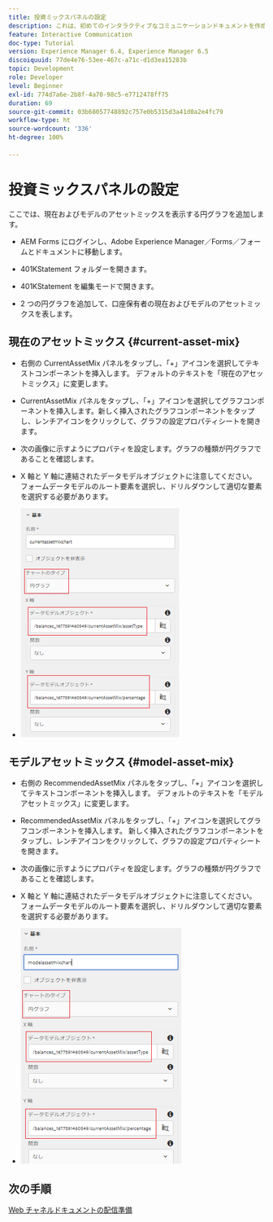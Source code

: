 ```yaml
---
title: 投資ミックスパネルの設定
description: これは、初めてのインタラクティブなコミュニケーションドキュメントを作成するための、複数の手順からなるチュートリアルの第 11 部です。この部分では、現在の投資ミックスとモデルの投資ミックスを表示する円グラフを追加します。
feature: Interactive Communication
doc-type: Tutorial
version: Experience Manager 6.4, Experience Manager 6.5
discoiquuid: 77de4e76-53ee-467c-a71c-d1d3ea15283b
topic: Development
role: Developer
level: Beginner
exl-id: 774d7a6e-2b8f-4a70-98c5-e7712478ff75
duration: 69
source-git-commit: 03b68057748892c757e0b5315d3a41d0a2e4fc79
workflow-type: ht
source-wordcount: '336'
ht-degree: 100%

---
```


# 投資ミックスパネルの設定

ここでは、現在およびモデルのアセットミックスを表示する円グラフを追加します。

* AEM Forms にログインし、Adobe Experience Manager／Forms／フォームとドキュメントに移動します。

* 401KStatement フォルダーを開きます。

* 401KStatement を編集モードで開きます。

* 2 つの円グラフを追加して、口座保有者の現在およびモデルのアセットミックスを表します。

## 現在のアセットミックス {#current-asset-mix}

* 右側の CurrentAssetMix パネルをタップし、「+」アイコンを選択してテキストコンポーネントを挿入します。 デフォルトのテキストを「現在のアセットミックス」に変更します。

* CurrentAssetMix パネルをタップし、「+」アイコンを選択してグラフコンポーネントを挿入します。新しく挿入されたグラフコンポーネントをタップし、レンチアイコンをクリックして、グラフの設定プロパティシートを開きます。

* 次の画像に示すようにプロパティを設定します。グラフの種類が円グラフであることを確認します。

* X 軸と Y 軸に連結されたデータモデルオブジェクトに注意してください。 フォームデータモデルのルート要素を選択し、ドリルダウンして適切な要素を選択する必要があります。

* ![currentassetmix](assets/currentassetmixchart.png)

## モデルアセットミックス {#model-asset-mix}

* 右側の RecommendedAssetMix パネルをタップし、「+」アイコンを選択してテキストコンポーネントを挿入します。 デフォルトのテキストを「モデルアセットミックス」に変更します。

* RecommendedAssetMix パネルをタップし、「+」アイコンを選択してグラフコンポーネントを挿入します。 新しく挿入されたグラフコンポーネントをタップし、レンチアイコンをクリックして、グラフの設定プロパティシートを開きます。

* 次の画像に示すようにプロパティを設定します。グラフの種類が円グラフであることを確認します。

* X 軸と Y 軸に連結されたデータモデルオブジェクトに注意してください。 フォームデータモデルのルート要素を選択し、ドリルダウンして適切な要素を選択する必要があります。

* ![assettype](assets/modelassettypechart.png)

## 次の手順

[Web チャネルドキュメントの配信準備](./parttwelve.md)
